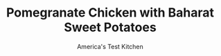 ---
layout: ../../layouts/MarkdownPostLayout.astro
title: Pomegranate Chicken with Baharat Sweet Potatoes
author: America's Test Kitchen
pubDate: 2023-03-15
description: "Pomegranate seeds add fresh, juicy pops and reinforce the pomegranate flavor in this dish of glazed chicken and sweet potatoes with couscous."
image_url: https://res.cloudinary.com/hksqkdlah/image/upload/ar_1:1,c_fill,dpr_2.0,f_auto,fl_lossy.progressive.strip_profile,g_faces:auto,q_auto:low,w_344/SFS_PomegranateChickenBaharatSweetPotatoes_-21_ybbuuo
tags: ["Main Courses","Potatoes","Fruit","Chicken","Weeknight"]
calories: 4205
protein: 50
carbohydrates: 87
fats: 50
fiber: 8
ingredients: ["8 (5- to 7-ounce), bone-in chicken thighs, trimmed","2½ teaspoons, table salt, divided","1 pound, sweet potatoes, peeled and cut into ½-inch pieces","2¼ cups, water, divided","1 teaspoon, baharat","3 tablespoons, pomegranate molasses","½ cup, pomegranate seeds","3 tablespoons, extra-virgin olive oil","1 teaspoon, red pepper flakes","1⅔ cups, couscous","¼ cup, fresh mint leaves, torn"]
serves: 4
time: "45 minutes"
instructions: ["Adjust oven rack to lower-middle position and heat oven to 450 degrees. Sprinkle chicken with 1 teaspoon salt and place skin side down in cold 12-inch nonstick skillet. Cook over medium-high heat until skin is golden brown, about 10 minutes. Flip and continue to cook until flesh side is lightly browned, about 3 minutes. Transfer chicken to plate and pour off all but 2 teaspoons fat from skillet.","Combine potatoes, ¼ cup water, baharat, and ½ teaspoon salt in now-empty skillet. Brush chicken all over with molasses and arrange on top of potatoes, skin side up. Bake until potatoes are fork-tender and chicken registers at least 175 degrees, 18 to 20 minutes. Sprinkle pomegranate seeds over chicken and potatoes.","Meanwhile, bring oil, pepper flakes, remaining 2 cups water, and remaining 1 teaspoon salt to boil in large saucepan. Stir in couscous. Cover, remove from heat, and let stand for 5 minutes. Fluff with fork. Serve, garnished with mint, with chicken and potatoes."]
nutrition: ["1300 mg Potassium, K","566 mg Phosphorus, P","118 mg Calcium, Ca","4 mg Iron, Fe","148 mg Magnesium, Mg","1657 mg Sodium, Na","4 mg Zinc, Zn","50 g Total lipid (fat)","14 mg Niacin","24 g Fatty acids, total monounsaturated","9 g Fatty acids, total polyunsaturated","5 mg Vitamin C, total ascorbic acid","233 mg Cholesterol","12 g Fatty acids, total saturated","8 g Fiber, total dietary","48 µg Folate, food","19 g Sugars, total","16 µg Vitamin K (phylloquinone)","410 g Water","95 g Carbohydrate, by difference","48 µg Folate, DFE","50 g Protein","2 mg Vitamin E (alpha-tocopherol)","1 µg Vitamin B-12","1 mg Vitamin B-6","872 µg Vitamin A, RAE","87 g Carbohydrates (net)","1051 kcal Energy","11 g Sugars, added","4205 calories"]
notes: "One 10-ounce box of couscous will yield the 1⅔ cups needed for this recipe. If you cant find baharat, you can substitute ½ teaspoon of paprika, ¼ teaspoon of pepper, ⅛ teaspoon of ground cumin, and a pinch of ground cloves."
---